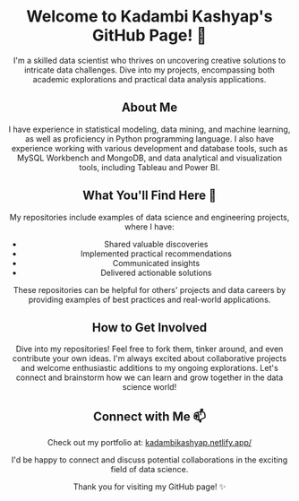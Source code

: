 <div align="center">
 
# Welcome to Kadambi Kashyap's GitHub Page! 👋

 I'm a skilled data scientist who thrives on uncovering creative solutions to intricate data challenges. Dive into my projects, encompassing both academic explorations and practical data analysis applications.
 
## About Me

I have experience in statistical modeling, data mining, and machine learning, as well as proficiency in Python programming language. I also have experience working with various development and database tools, such as MySQL Workbench and MongoDB, and data analytical and visualization tools, including Tableau and Power BI.

## What You'll Find Here 🔭

My repositories include examples of data science and engineering projects, where I have:
- Shared valuable discoveries
- Implemented practical recommendations
- Communicated insights
- Delivered actionable solutions

These repositories can be helpful for others' projects and data careers by providing examples of best practices and real-world applications.

## How to Get Involved

Dive into my repositories! Feel free to fork them, tinker around, and even contribute your own ideas. I'm always excited about collaborative projects and welcome enthusiastic additions to my ongoing explorations. Let's connect and brainstorm how we can learn and grow together in the data science world!

## Connect with Me 📫

Check out my portfolio at: [kadambikashyap.netlify.app/](https://kadambikashyap.netlify.app/)

I'd be happy to connect and discuss potential collaborations in the exciting field of data science.

Thank you for visiting my GitHub page! ✨
</div>
